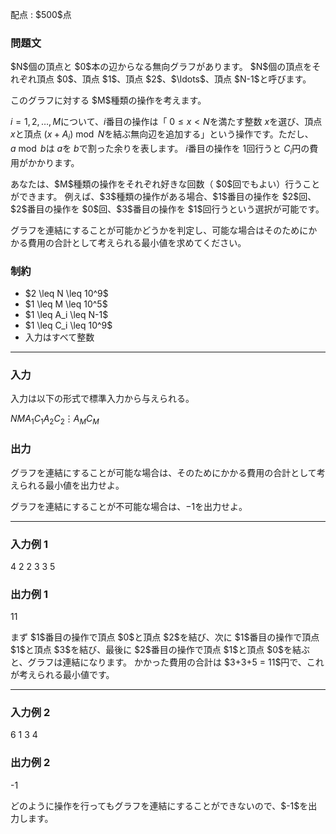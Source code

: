 
<div>

<span>

<span>

<p>
配点 : $500$点
</p>

<div>

<section>

### **問題文**

<p>
$N$個の頂点と $0$本の辺からなる無向グラフがあります。
$N$個の頂点をそれぞれ頂点 $0$、頂点 $1$、頂点 $2$、$\ldots$、頂点 $N-1$と呼びます。
</p>

<p>
このグラフに対する $M$種類の操作を考えます。

$i = 1, 2, \ldots, M$について、$i$番目の操作は「 $0 \leq x \lt N$を満たす整数 $x$を選び、頂点 $x$と頂点  $(x + A_i) \bmod N$を結ぶ無向辺を追加する」という操作です。ただし、$a \bmod b$は $a$を $b$で割った余りを表します。
$i$番目の操作を $1$回行うと $C_i$円の費用がかかります。
</p>

<p>
あなたは、$M$種類の操作をそれぞれ好きな回数（ $0$回でもよい）行うことができます。
例えば、$3$種類の操作がある場合、$1$番目の操作を $2$回、$2$番目の操作を $0$回、$3$番目の操作を $1$回行うという選択が可能です。
</p>

<p>
グラフを連結にすることが可能かどうかを判定し、可能な場合はそのためにかかる費用の合計として考えられる最小値を求めてください。
</p>

</section>

</div>

<div>

<section>

### **制約**

<ul>

<li>
$2 \leq N \leq 10^9$
</li>

<li>
$1 \leq M \leq 10^5$
</li>

<li>
$1 \leq A_i \leq N-1$
</li>

<li>
$1 \leq C_i \leq 10^9$
</li>

<li>
入力はすべて整数
</li>

</ul>

</section>

</div>

---

<div>

<div>

<section>

### **入力**

<p>
入力は以下の形式で標準入力から与えられる。
</p>

<div>

$N$$M$$A_1$$C_1$$A_2$$C_2$$\vdots$$A_M$$C_M$
</div>

</section>

</div>

<div>

<section>

### **出力**

<p>
グラフを連結にすることが可能な場合は、そのためにかかる費用の合計として考えられる最小値を出力せよ。

グラフを連結にすることが不可能な場合は、$-1$を出力せよ。
</p>

</section>

</div>

</div>

---

<div>

<section>

### **入力例 1**

<div>

4 2
2 3
3 5

</div>

</section>

</div>

<div>

<section>

### **出力例 1**

<div>

11

</div>

<p>
まず $1$番目の操作で頂点 $0$と頂点 $2$を結び、次に $1$番目の操作で頂点 $1$と頂点 $3$を結び、最後に $2$番目の操作で頂点 $1$と頂点 $0$を結ぶと、グラフは連結になります。
かかった費用の合計は $3+3+5 = 11$円で、これが考えられる最小値です。
</p>

</section>

</div>

---

<div>

<section>

### **入力例 2**

<div>

6 1
3 4

</div>

</section>

</div>

<div>

<section>

### **出力例 2**

<div>

-1

</div>

<p>
どのように操作を行ってもグラフを連結にすることができないので、$-1$を出力します。
</p>

</section>

</div>

</span>

</span>

</div>
